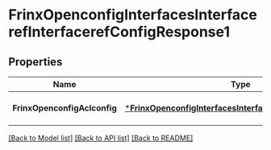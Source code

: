 # FrinxOpenconfigInterfacesInterfacerefInterfacerefConfigResponse1

## Properties
Name | Type | Description | Notes
------------ | ------------- | ------------- | -------------
**FrinxOpenconfigAclconfig** | [***FrinxOpenconfigInterfacesInterfacerefInterfacerefConfig**](frinx.openconfig.interfaces.interfaceref.interfaceref.Config.md) |  | [optional] [default to null]

[[Back to Model list]](../README.md#documentation-for-models) [[Back to API list]](../README.md#documentation-for-api-endpoints) [[Back to README]](../README.md)


